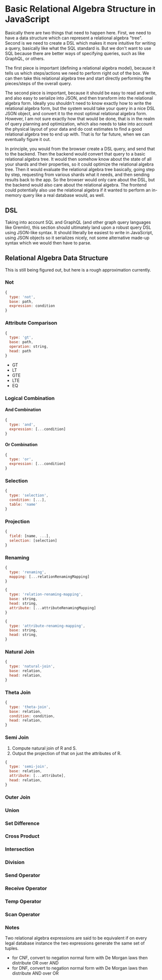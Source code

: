 
# Basic Relational Algebra Structure in JavaScript

Basically there are two things that need to happen here. First, we need to have a data structure which can represent a relational algebra "tree". Second is we need to create a DSL which makes it more intuitive for writing a query, basically like what the SQL standard is. But we don't want to use SQL because there are better ways of specifying queries, such as like GraphQL, or others.

The first piece is important (defining a relational algebra model), because it tells us which steps/actions we need to perform right out of the box. We can then take this relational algebra tree and start directly performing the pieces/steps of the overall query.

The second piece is important, because it should be easy to read and write, and also easy to serialize into JSON, and then transform into the relational algebra form. Ideally you shouldn't need to know exactly how to write the relational algebra form, but the system would take your query in a nice DSL JSON object, and convert it to the most optimal relational algebra form. However, I am not sure exactly how that would be done, that is in the realm of query planning and optimization, which also needs to take into account the physical layout of your data and do cost estimates to find a good relational algebra tree to end up with. That is for far future, when we can eventually figure it out.

In principle, you would from the browser create a DSL query, and send that to the backend. Then the backend would convert that query to a basic relational algebra tree. It would then somehow know about the state of all your shards and their properties, so it could optimize the relational algebra tree. Then it would evaluate the relational algebra tree basically, going step by step, requesting from various shards what it needs, and then sending results back to the app. So the browser would only care about the DSL, but the backend would also care about the relational algebra. The frontend could potentially also use the relational algebra if it wanted to perform an in-memory query like a real database would, as well.

## DSL

Taking into account SQL and GraphQL (and other graph query languages like Gremlin), this section should ultimately land upon a robust query DSL using JSON-like syntax. It should literally be easiest to write in JavaScript, using JSON objects so it serializes nicely, not some alternative made-up syntax which we would then have to parse.

## Relational Algebra Data Structure

This is still being figured out, but here is a rough approximation currently.

### Not

```js
{
  type: 'not',
  base: path,
  expression: condition
}
```

### Attribute Comparison

```js
{
  type: 'gt',
  base: path,
  operation: string,
  head: path
}
```

- GT
- LT
- GTE
- LTE
- EQ

### Logical Combination

#### And Combination

```js
{
  type: 'and',
  expression: [...condition]
}
```

#### Or Combination

```js
{
  type: 'or',
  expression: [...condition]
}
```

### Selection

```js
{
  type: 'selection',
  condition: [...],
  table: 'name'
}
```

### Projection

```js
{
  field: [name, ...],
  selection: [selection]
}
```

### Renaming

```js
{
  type: 'renaming',
  mapping: [...relationRenamingMapping]
}
```

```js
{
  type: 'relation-renaming-mapping',
  base: string,
  head: string,
  attribute: [...attributeRenamingMapping]
}
```

```js
{
  type: 'attribute-renaming-mapping',
  base: string,
  head: string,
}
```

### Natural Join

```js
{
  type: 'natural-join',
  base: relation,
  head: relation,
}
```

### Theta Join

```js
{
  type: 'theta-join',
  base: relation,
  condition: condition,
  head: relation,
}
```

### Semi Join

1. Compute natural join of R and S.
2. Output the projection of that on just the attributes of R.

```js
{
  type: 'semi-join',
  base: relation,
  attribute: [...attribute],
  head: relation,
}
```

### Outer Join

### Union

### Set Difference

### Cross Product

### Intersection

### Division

### Send Operator

### Receive Operator

### Temp Operator

### Scan Operator

### Notes

Two relational algebra expressions are said to be
equivalent if on every legal database instance the
two expressions generate the same set of tuples.

- for CNF, convert to negation normal form with De Morgan laws then distribute OR over AND
- for DNF, convert to negation normal form with De Morgan laws then distribute AND over OR
